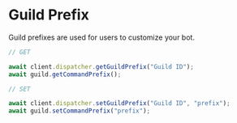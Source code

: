 # Guild Prefix

Guild prefixes are used for users to customize your bot.

```js
// GET

await client.dispatcher.getGuildPrefix("Guild ID");
await guild.getCommandPrefix();

// SET

await client.dispatcher.setGuildPrefix("Guild ID", "prefix");
await guild.setCommandPrefix("prefix");
```